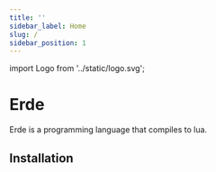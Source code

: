 ```yaml
---
title: ''
sidebar_label: Home
slug: /
sidebar_position: 1
---
```


import Logo from '../static/logo.svg';

<div style={{
  display: 'flex',
  flexDirection: 'column',
  alignItems: 'center',
}}>
  <Logo />
  <h1>Erde</h1>
</div>

Erde is a programming language that compiles to lua.

## Installation
